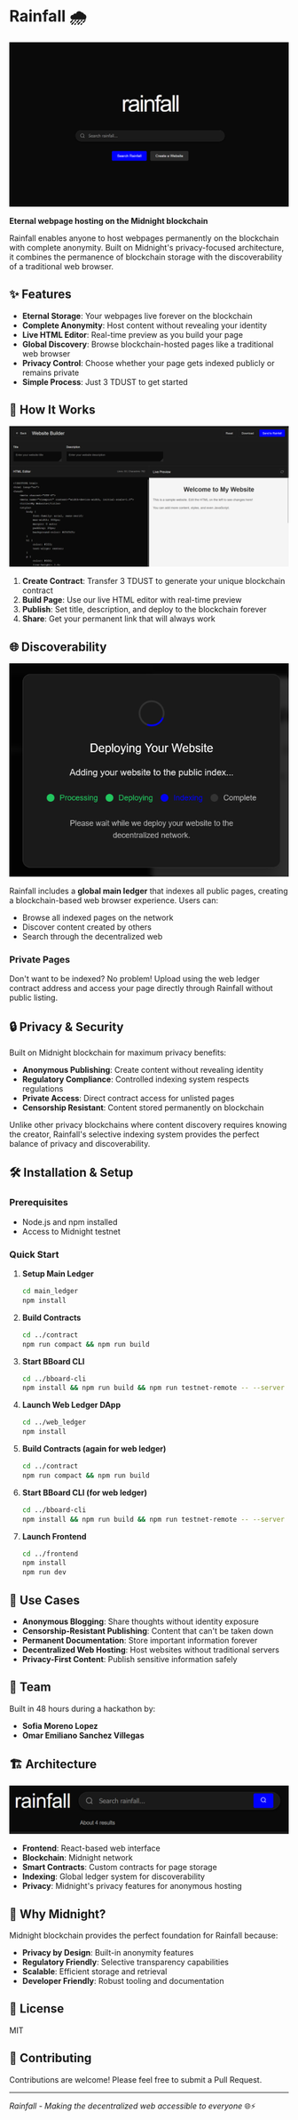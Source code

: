 # Rainfall 🌧️

![Rainfall Banner](images/image.png)

**Eternal webpage hosting on the Midnight blockchain**

Rainfall enables anyone to host webpages permanently on the blockchain with complete anonymity. Built on Midnight's privacy-focused architecture, it combines the permanence of blockchain storage with the discoverability of a traditional web browser.

## ✨ Features

- **Eternal Storage**: Your webpages live forever on the blockchain
- **Complete Anonymity**: Host content without revealing your identity
- **Live HTML Editor**: Real-time preview as you build your page
- **Global Discovery**: Browse blockchain-hosted pages like a traditional web browser
- **Privacy Control**: Choose whether your page gets indexed publicly or remains private
- **Simple Process**: Just 3 TDUST to get started

## 🚀 How It Works

![Workflow Demo](images/image%20copy.png)

1. **Create Contract**: Transfer 3 TDUST to generate your unique blockchain contract
2. **Build Page**: Use our live HTML editor with real-time preview
3. **Publish**: Set title, description, and deploy to the blockchain forever
4. **Share**: Get your permanent link that will always work

## 🌐 Discoverability

![Global Ledger Interface](images/image%20copy%202.png)

Rainfall includes a **global main ledger** that indexes all public pages, creating a blockchain-based web browser experience. Users can:

- Browse all indexed pages on the network
- Discover content created by others
- Search through the decentralized web

### Private Pages
Don't want to be indexed? No problem! Upload using the web ledger contract address and access your page directly through Rainfall without public listing.

## 🔒 Privacy & Security

Built on Midnight blockchain for maximum privacy benefits:

- **Anonymous Publishing**: Create content without revealing identity
- **Regulatory Compliance**: Controlled indexing system respects regulations
- **Private Access**: Direct contract access for unlisted pages
- **Censorship Resistant**: Content stored permanently on blockchain

Unlike other privacy blockchains where content discovery requires knowing the creator, Rainfall's selective indexing system provides the perfect balance of privacy and discoverability.

## 🛠️ Installation & Setup

### Prerequisites
- Node.js and npm installed
- Access to Midnight testnet

### Quick Start

1. **Setup Main Ledger**
   ```bash
   cd main_ledger
   npm install
   ```

2. **Build Contracts**
   ```bash
   cd ../contract
   npm run compact && npm run build
   ```

3. **Start BBoard CLI**
   ```bash
   cd ../bboard-cli
   npm install && npm run build && npm run testnet-remote -- --server
   ```

4. **Launch Web Ledger DApp**
   ```bash
   cd ../web_ledger
   npm install
   ```

5. **Build Contracts (again for web ledger)**
   ```bash
   cd ../contract
   npm run compact && npm run build
   ```

6. **Start BBoard CLI (for web ledger)**
   ```bash
   cd ../bboard-cli
   npm install && npm run build && npm run testnet-remote -- --server
   ```

7. **Launch Frontend**
   ```bash
   cd ../frontend
   npm install
   npm run dev
   ```

## 🎯 Use Cases

- **Anonymous Blogging**: Share thoughts without identity exposure
- **Censorship-Resistant Publishing**: Content that can't be taken down
- **Permanent Documentation**: Store important information forever
- **Decentralized Web Hosting**: Host websites without traditional servers
- **Privacy-First Content**: Publish sensitive information safely

## 👥 Team

Built in 48 hours during a hackathon by:
- **Sofia Moreno Lopez**
- **Omar Emiliano Sanchez Villegas**

## 🏗️ Architecture

![Architecture Overview](images/image%20copy%203.png)

- **Frontend**: React-based web interface
- **Blockchain**: Midnight network
- **Smart Contracts**: Custom contracts for page storage
- **Indexing**: Global ledger system for discoverability
- **Privacy**: Midnight's privacy features for anonymous hosting

## 🌟 Why Midnight?

Midnight blockchain provides the perfect foundation for Rainfall because:
- **Privacy by Design**: Built-in anonymity features
- **Regulatory Friendly**: Selective transparency capabilities  
- **Scalable**: Efficient storage and retrieval
- **Developer Friendly**: Robust tooling and documentation

## 📝 License

MIT

## 🤝 Contributing

Contributions are welcome! Please feel free to submit a Pull Request.

---

*Rainfall - Making the decentralized web accessible to everyone* 🌐⚡